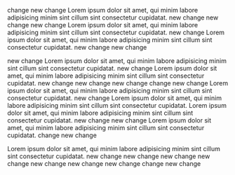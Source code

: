 change
new change
Lorem ipsum dolor sit amet, qui minim labore adipisicing minim sint cillum sint consectetur cupidatat.
new change
new change
new change
Lorem ipsum dolor sit amet, qui minim labore adipisicing minim sint cillum sint consectetur cupidatat.
new change
Lorem ipsum dolor sit amet, qui minim labore adipisicing minim sint cillum sint consectetur cupidatat.
new change
new change

new change
Lorem ipsum dolor sit amet, qui minim labore adipisicing minim sint cillum sint consectetur cupidatat.
new change
Lorem ipsum dolor sit amet, qui minim labore adipisicing minim sint cillum sint consectetur cupidatat.
new change
new change
new change
change
new change
Lorem ipsum dolor sit amet, qui minim labore adipisicing minim sint cillum sint consectetur cupidatat.
new change
Lorem ipsum dolor sit amet, qui minim labore adipisicing minim sint cillum sint consectetur cupidatat.
Lorem ipsum dolor sit amet, qui minim labore adipisicing minim sint cillum sint consectetur cupidatat.
new change
new change
Lorem ipsum dolor sit amet, qui minim labore adipisicing minim sint cillum sint consectetur cupidatat.
change
new change

Lorem ipsum dolor sit amet, qui minim labore adipisicing minim sint cillum sint consectetur cupidatat.
new change
new change
new change
new change
new change
new change
new change
change
new change
